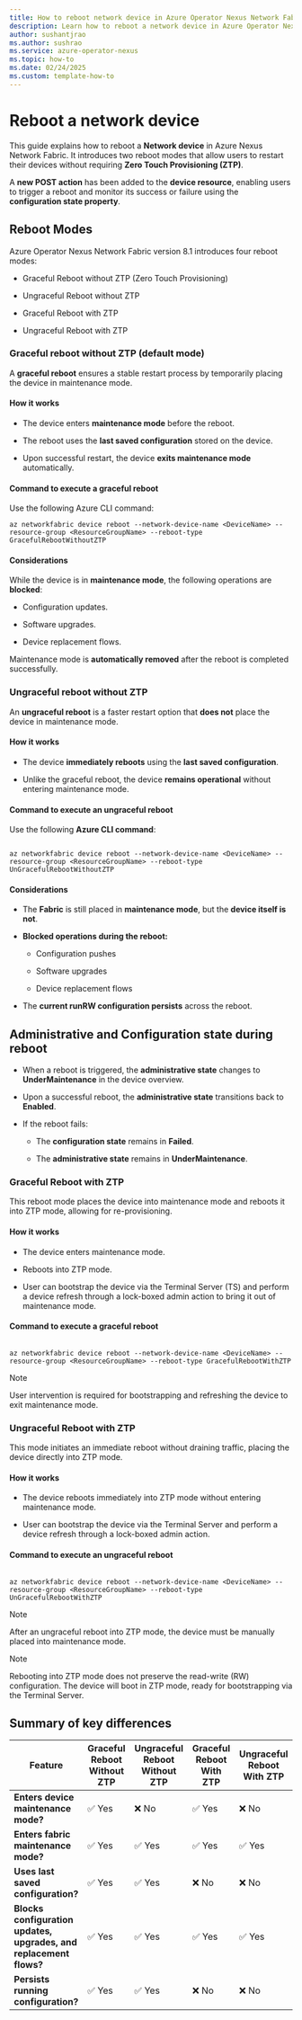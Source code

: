 ```yaml
---
title: How to reboot network device in Azure Operator Nexus Network Fabric
description: Learn how to reboot a network device in Azure Operator Nexus Network Fabric using graceful and ungraceful reboot methods.
author: sushantjrao
ms.author: sushrao
ms.service: azure-operator-nexus
ms.topic: how-to
ms.date: 02/24/2025
ms.custom: template-how-to
---
```


# Reboot a network device

This guide explains how to reboot a **Network device** in Azure Nexus Network Fabric. It introduces two reboot modes that allow users to restart their devices without requiring **Zero Touch Provisioning (ZTP)**.  

A **new POST action** has been added to the **device resource**, enabling users to trigger a reboot and monitor its success or failure using the **configuration state property**.  

## Reboot Modes

Azure Operator Nexus Network Fabric version 8.1 introduces four reboot modes:  

- Graceful Reboot without ZTP (Zero Touch Provisioning)  

- Ungraceful Reboot without ZTP  

- Graceful Reboot with ZTP  

- Ungraceful Reboot with ZTP  

### Graceful reboot without ZTP (default mode)  

A **graceful reboot** ensures a stable restart process by temporarily placing the device in maintenance mode.  

#### How it works  

- The device enters **maintenance mode** before the reboot.

- The reboot uses the **last saved configuration** stored on the device.

- Upon successful restart, the device **exits maintenance mode** automatically.  

#### Command to execute a graceful reboot  

Use the following Azure CLI command:  

```Azure CLI
az networkfabric device reboot --network-device-name <DeviceName> --resource-group <ResourceGroupName> --reboot-type GracefulRebootWithoutZTP
```

#### Considerations  

While the device is in **maintenance mode**, the following operations are **blocked**:  

- Configuration updates.

- Software upgrades.

- Device replacement flows.

Maintenance mode is **automatically removed** after the reboot is completed successfully.  


### Ungraceful reboot without ZTP  

An **ungraceful reboot** is a faster restart option that **does not** place the device in maintenance mode.  

#### How it works

- The device **immediately reboots** using the **last saved configuration**.

- Unlike the graceful reboot, the device **remains operational** without entering maintenance mode.

#### Command to execute an ungraceful reboot  

Use the following **Azure CLI command**:  

```Azure CLI

az networkfabric device reboot --network-device-name <DeviceName> --resource-group <ResourceGroupName> --reboot-type UnGracefulRebootWithoutZTP

```

#### Considerations  

- The **Fabric** is still placed in **maintenance mode**, but the **device itself is not**.

- **Blocked operations during the reboot:**

  - Configuration pushes  

  - Software upgrades  

  - Device replacement flows  

- The **current runRW configuration persists** across the reboot.  

## Administrative and Configuration state during reboot  

- When a reboot is triggered, the **administrative state** changes to **UnderMaintenance** in the device overview.  

- Upon a successful reboot, the **administrative state** transitions back to **Enabled**.  

- If the reboot fails:  

  - The **configuration state** remains in **Failed**.  

  - The **administrative state** remains in **UnderMaintenance**.  

### Graceful Reboot with ZTP 

This reboot mode places the device into maintenance mode and reboots it into ZTP mode, allowing for re-provisioning.  

#### How it works

- The device enters maintenance mode.  

- Reboots into ZTP mode.  

- User can bootstrap the device via the Terminal Server (TS) and perform a device refresh through a lock-boxed admin action to bring it out of maintenance mode.  

#### Command to execute a graceful reboot

```Azure CLI

az networkfabric device reboot --network-device-name <DeviceName> --resource-group <ResourceGroupName> --reboot-type GracefulRebootWithZTP 

```

> [!Note]
> User intervention is required for bootstrapping and refreshing the device to exit maintenance mode.  

### Ungraceful Reboot with ZTP 

This mode initiates an immediate reboot without draining traffic, placing the device directly into ZTP mode.  

#### How it works

- The device reboots immediately into ZTP mode without entering maintenance mode.  

- User can bootstrap the device via the Terminal Server and perform a device refresh through a lock-boxed admin action.  

#### Command to execute an ungraceful reboot  

```Azure CLI

az networkfabric device reboot --network-device-name <DeviceName> --resource-group <ResourceGroupName> --reboot-type UnGracefulRebootWithZTP 

```

>[!Note] 
> After an ungraceful reboot into ZTP mode, the device must be manually placed into maintenance mode.

>[!Note]
> Rebooting into ZTP mode does not preserve the read-write (RW) configuration. The device will boot in ZTP mode, ready for bootstrapping via the Terminal Server.

## Summary of key differences  

| Feature | Graceful Reboot Without ZTP | Ungraceful Reboot Without ZTP | Graceful Reboot With ZTP | Ungraceful Reboot With ZTP |
|---------|----------------------------|------------------------------|--------------------------|----------------------------|
| **Enters device maintenance mode?** | ✅ Yes | ❌ No | ✅ Yes | ❌ No |
| **Enters fabric maintenance mode?** | ✅ Yes | ✅ Yes | ✅ Yes | ✅ Yes |
| **Uses last saved configuration?** | ✅ Yes | ✅ Yes | ❌ No | ❌ No |
| **Blocks configuration updates, upgrades, and replacement flows?** | ✅ Yes | ✅ Yes | ✅ Yes | ✅ Yes |
| **Persists running configuration?** | ✅ Yes | ✅ Yes | ❌ No | ❌ No |


